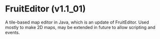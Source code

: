 # FruitEditor (v1.1_01)
A tile-based map editor in Java, which is an update of FruitEditor. Used mostly to make 2D maps, may be extended in future to allow scripting and events.
